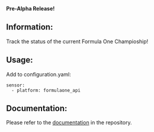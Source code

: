 **Pre-Alpha Release!** 

## Information:
Track the status of the current Formula One Champioship!

## Usage:
Add to configuration.yaml:

```
sensor:
  - platform: formulaone_api
```
## Documentation:
Please refer to the [documentation](https://github.com/delzear/hass-formulaoneapi/) in the repository.